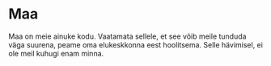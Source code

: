 # Maa

Maa on meie ainuke kodu. Vaatamata sellele, et see võib meile tunduda väga
suurena, peame oma elukeskkonna eest hoolitsema. Selle hävimisel, ei ole meil
kuhugi enam minna.
